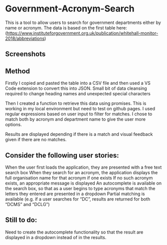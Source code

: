 # Government-Acronym-Search

This is a tool to allow users to search for government departments either by name or acronym.
The data is based on the first table here:
(https://www.instituteforgovernment.org.uk/publication/whitehall-monitor-2018/abbreviations)

## Screenshots



## Method

Firstly I copied and pasted the table into a CSV file and then used a VS Code extension to convert 
this into JSON.  Small bit of data cleansing required to change heading names and unexpected special characters

Then I created a function to retrieve this data using promises.  This is working in my local environment but need to test on github pages.
I used regular expressions based on user input to filter for matches.  I chose to match both by acronym and department name to give the user more options.

Results are displayed depending if there is a match and visual feedback given if there are no matches.

## Consider the following user stories: 

When the user first loads the application, they are presented with a free text search
box
When they search for an acronym, the application displays the full organisation
name for that acronym if one exists
If no such acronym exists, an appropriate message is displayed
An autocomplete is available on the search box, so that as a user begins to type
acronyms that match the letters they entered are presented in a dropdown
Partial matching is available (e.g. if a user searches for “DC”, results are returned for
both “DCMS” and “DCLG”)

## Still to do:
Need to create the autocomplete functionality so that the result are displayed in a dropdown instead of in the results.
